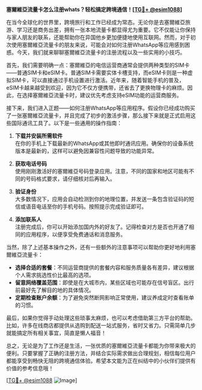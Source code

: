 **塞爾維亞流量卡怎么注册whats？轻松搞定跨境通信！[[TG💪+ @esim1088](https://t.me/s/esim1088)]**

在当今全球化的世界里，跨境旅行和工作已经成为常态。无论你是去塞爾維亞旅游、学习还是商务出差，拥有一张本地流量卡都显得尤为重要。它不仅能让你保持与家人朋友的联系，还能帮助你在异国他乡更加便捷地使用互联网。然而，对于初次使用塞爾維亞流量卡的朋友来说，可能会对如何注册WhatsApp等应用感到困惑。今天，我们就来聊聊塞爾維亞流量卡的注册流程以及一些实用的小技巧。

首先，我们需要明确一点：塞爾維亞的电信运营商通常会提供两种类型的SIM卡——普通SIM卡和eSIM卡。普通SIM卡需要实体卡槽支持，而eSIM卡则是一种虚拟SIM卡，可以直接通过手机设置进行激活。近年来，随着智能手机的普及，eSIM卡越来越受到欢迎，因为它不仅方便携带，还省去了更换物理卡的麻烦。因此，在选择塞爾維亞流量卡时，建议优先考虑支持eSIM功能的运营商服务。

接下来，我们进入正题——如何注册WhatsApp等应用程序。假设你已经成功购买了一张塞爾維亞流量卡，并且完成了初步的激活步骤，那么接下来就是正式启用这些国际通讯工具了。以下是一些通用的操作指南：

1. **下载并安装所需软件**  
   在你的手机上下载最新的WhatsApp或其他即时通讯应用。确保你的设备系统版本是最新的，这样可以避免因兼容性问题导致的功能异常。

2. **获取电话号码**  
   使用刚刚激活好的塞爾維亞号码登录应用。注意，不同的国家和地区可能有不同的号码格式要求，请仔细核对后再输入。

3. **验证身份**  
   大多数情况下，应用会自动检测到你的地理位置，并发送一条包含验证码的短信或语音电话至你的手机号码。按照提示完成验证即可。

4. **添加联系人**  
   注册完成后，你可以开始添加国内外的好友了。记得检查对方是否也开通了相同的应用程序，以便享受免费通话和消息服务。

当然，除了上述基本操作之外，还有一些额外的注意事项可以帮助你更好地利用塞爾維亞流量卡：

- **选择合适的套餐**：不同运营商提供的套餐内容和服务质量各有差异，建议根据个人需求挑选性价比最高的选项。
- **留意网络覆盖范围**：即使是在大城市内，某些区域也可能存在信号盲区。出行前最好先了解目的地的具体情况。
- **定期检查账户余额**：为了避免突然断网影响正常使用，建议养成定时查看账单的习惯。

最后，如果你觉得手动处理这些琐事太麻烦，也可以考虑借助第三方平台的帮助。比如，许多在线商店都提供从选购到配送一站式服务，省时又省力。只需简单几步就能搞定所有相关事宜，简直是懒人福音！

总之，无论是为了工作还是生活，一张优质的塞爾維亞流量卡都能为你带来极大的便利。只要掌握了正确的注册方法，并结合实际需求做出合理规划，相信每位用户都能享受到畅快无阻的跨境通信体验。希望本文能为正在纠结中的小伙伴们提供有价值的参考信息哦！

[[TG💪+ @esim1088](https://t.me/s/esim1088) ![Image](https://i.postimg.cc/4NQfJmqS/Snipaste-2025-05-13-00-14-12.png)]